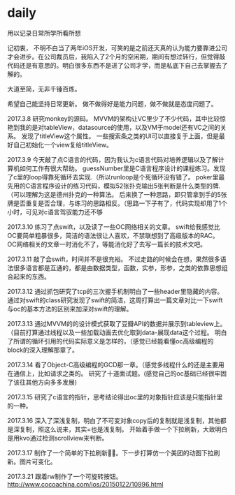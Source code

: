 # daily
用以记录日常所学所看所想

记初衷，
不明不白当了两年iOS开发，可笑的是之前还天真的认为能力要靠进公司才会进步。在公司裁员后，我陷入了2个月的空闲期，期间有想过转行，但觉得敲代码还是有意思的。明白很多东西不是进了公司才学，而是私底下自己去掌握去了解的。

大道至简，无非千锤百炼。

希望自己能坚持日常更新。
做不做得好是能力问题，做不做就是态度问题了。


2017.3.8
研究monkey的源码。
MVVM的架构让VC里少了不少代码，其中比较惊艳到我的是对tableView，datasource的使用，以及VM于model还有VC之间的关系。
发现了titleView这个属性。
一些搜索条之类的UI可以直接复于上面，但是最好自己初始化一个view复给titleView。

2017.3.9
今天敲了点C语言的代码，因为我认为c语言代码对培养逻辑以及了解计算机如何工作有很大帮助。
guessNumber里是C语言程序设计的课程练习。发现了c里的loop得靠死循环去实现.（所以runloop是个死循环没有错了。
poker里最先用的C语言程序设计的练习代码，模拟52张扑克输出5张判断是什么类型的牌.（可以理解为这是德州扑克的一种算法。
后来换了一种思路，即只管拿到手的5张牌是否重复是否合理，与练习的思路相反。（思路一下子有了，代码实现却用了1个小时，可见对c语言驾驭能力还不够

2017.3.10
练习了点swift，以及读了一些OC网络相关的文章。
swift给我感觉比OC要简单粗暴很多，简洁的语法很让人喜欢，不禁联想到了高级版本的RAC。
OC网络相关的文章一时消化不了，等能消化好了去写一篇长的技术文吧。

2017.3.11
敲了会swift，时间并不是很充裕。
不过走路的时候会在想，果然很多语法很多语言都是互通的，都是由数据类型，函数，实参，形参，之类的依靠思想组合起来的东西。

2017.3.12
通过抓包研究了tcp的三次握手机制明白了一些header里隐藏的内容。
通过对swift的class研究发现了swift的简洁，这周打算出一篇文章对比一下swift与oc的基本方法的区别来加深对swift的理解。

2017.3.13
通过MVVM的的设计模式获取了豆瓣API的数据并展示到tableview上。（目前打算通过线程以及一些加载动画去优化取到data-展现data这个过程。
明白了所谓的循环引用的代码实际意义是怎样的，（感觉已经能看懂oc高级编程的block的深入理解那章了。


2017.3.14
看了Object-C高级编程的GCD那一章。（感觉多线程什么的还是主要用在通信上，比如请求之类的。
研究了十道面试题。(感觉自己的oc基础已经很牢固了该往其他方向多多发展)

2017.3.15 
研究了c语言的指针，思考结论得出oc里的对象指针应该是只能指针里的一种。

2017.3.16
深入了深浅复制，明白了不可变对象copy后的复制就是浅复制，其他都是深复制，照这么说来，其实=也是浅复制。
开始着手做一个下拉刷新，大致明白是用kvo通过检测scrollview来判断。

2017.3.17
制作了一个简单的下拉刷新。下一步打算仿一个美团的动图下拉刷新。图片可变化。

2017.3.21 
跟着rw制作了一个可旋转按钮。
http://www.cocoachina.com/ios/20150122/10996.html
